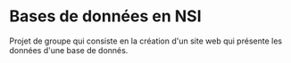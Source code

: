 # Bases de données en NSI

Projet de groupe qui consiste en la création d'un site web qui présente les données d'une base de donnés.